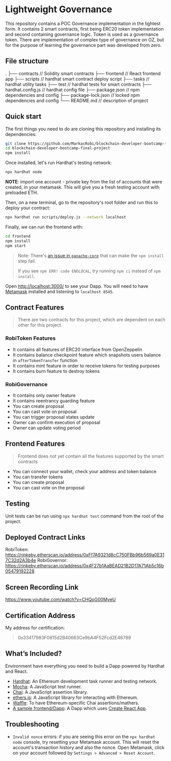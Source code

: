 # Lightweight Governance

This repository contains a POC Governance implementation in the lightest form. It contains 2 smart contracts, first
being ERC20 token implementation and second containing governance logic. Token is used as a governance token.
There are implementation of complex type of governance on OZ, but for the purpose of learning the governance part was
developed from zero.


## File structure

.
├── contracts // Solidity smart contracts
├── frontend // React frontend app
├── scripts // hardhat smart contract deploy script
├── tasks // hardhat utility tasks
├── test // hardhat tests for smart contracts
├── hardhat.config.js // hardhat config file
├── package.json // npm dependencies and config
├── package-lock.json // locked npm dependencies and config
└── README.md // description of project

## Quick start

The first things you need to do are cloning this repository and installing its
dependencies:

```sh
git clone https://github.com/MarkacRobi/blockchain-developer-bootcamp-final-project.git
cd blockchain-developer-bootcamp-final-project
npm install
```

Once installed, let's run Hardhat's testing network:

```sh
npx hardhat node
```

**NOTE**: import one account - private key  from the list of accounts that were created, in your metamask. 
This will give you a fresh testing account with preloaded ETH.

Then, on a new terminal, go to the repository's root folder and run this to
deploy your contract:

```sh
npx hardhat run scripts/deploy.js --network localhost
```

Finally, we can run the frontend with:

```sh
cd frontend
npm install
npm start
```

> Note: There's [an issue in `ganache-core`](https://github.com/trufflesuite/ganache-core/issues/650) that can make the `npm install` step fail. 
>
> If you see `npm ERR! code ENOLOCAL`, try running `npm ci` instead of `npm install`.

Open [http://localhost:3000/](http://localhost:3000/) to see your Dapp. You will
need to have [Metamask](https://metamask.io) installed and listening to
`localhost 8545`.

## Contract Features
> There are two contracts for this project, which are dependent on each other for this project.

### RobiToken Features

- It contains all features of ERC20 interface from OpenZeppelin
- It contains balance checkpoint feature which snapshots users balance  in `afterTokenTransfer` function
- It contains mint feature in order to receive tokens for testing purposes
- It contains burn feature to destroy tokens

### RobiGovernance

- It contains only owner feature
- It contains reentrancy guarding feature
- You can create proposal
- You can cast vote on proposal
- You can trigger proposal states update
- Owner can confirm execution of proposal
- Owner can update voting period

## Frontend Features

> Frontend does not yet contain all the features supported by the smart contracts

- You can connect your wallet, check your address and token balance
- You can transfer tokens
- You can create proposal
- You can cast vote on the proposal

## Testing

Unit tests can be run using `npx hardhat test` command from the root of the project.

## Deployed Contract Links

RobiToken: https://rinkeby.etherscan.io/address/0xFf7A9321d8cC750FBb96b569a0E317C32d2A3b4e
RobiGovernor: https://rinkeby.etherscan.io/address/0x4F27b1AaBEAD21B2D17A71Ab5c16b05479192228


## Screen Recording Link

https://www.youtube.com/watch?v=CHQoG00MyeU

## Certification Address
My address for certification:
> 0x33417983F0815d2B40663Ce9bA4F52Fcd2E46789

## What’s Included?

Environment have everything you need to build a Dapp powered by Hardhat and React.

- [Hardhat](https://hardhat.org/): An Ethereum development task runner and testing network.
- [Mocha](https://mochajs.org/): A JavaScript test runner.
- [Chai](https://www.chaijs.com/): A JavaScript assertion library.
- [ethers.js](https://docs.ethers.io/ethers.js/html/): A JavaScript library for interacting with Ethereum.
- [Waffle](https://github.com/EthWorks/Waffle/): To have Ethereum-specific Chai assertions/mathers.
- [A sample frontend/Dapp](./frontend): A Dapp which uses [Create React App](https://github.com/facebook/create-react-app).

## Troubleshooting

- `Invalid nonce` errors: if you are seeing this error on the `npx hardhat node`
  console, try resetting your Metamask account. This will reset the account's
  transaction history and also the nonce. Open Metamask, click on your account
  followed by `Settings > Advanced > Reset Account`.
